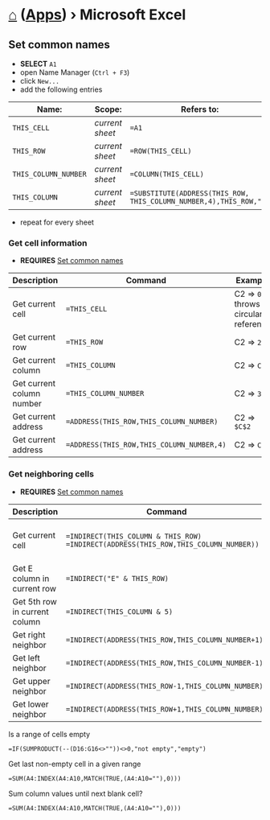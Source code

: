 # [⌂](../README.md) ([Apps](../README.md#applications)) › **Microsoft Excel**


## Set common names

- **SELECT** `A1`
- open Name Manager (`Ctrl + F3`)
- click `New...`
- add the following entries

| Name:                | Scope:          | Refers to:                                                         |
| -------------------- | --------------- | ------------------------------------------------------------------ |
| `THIS_CELL`          | _current sheet_ | `=A1`                                                              |
| `THIS_ROW`           | _current sheet_ | `=ROW(THIS_CELL)`                                                  |
| `THIS_COLUMN_NUMBER` | _current sheet_ | `=COLUMN(THIS_CELL)`                                               |
| `THIS_COLUMN`        | _current sheet_ | `=SUBSTITUTE(ADDRESS(THIS_ROW, THIS_COLUMN_NUMBER,4),THIS_ROW,"")` |

- repeat for every sheet


### Get cell information

- **REQUIRES** [Set common names](#set-common-names)

| Description               | Command                                   | Example                                  |
| ------------------------- | ----------------------------------------- | ---------------------------------------- |
| Get current cell          | `=THIS_CELL`                              | C2 => `0` <br> throws circular reference |
| Get current row           | `=THIS_ROW`                               | C2 => `2`                                |
| Get current column        | `=THIS_COLUMN`                            | C2 => `C`                                |
| Get current column number | `=THIS_COLUMN_NUMBER`                     | C2 => `3`                                |
| Get current address       | `=ADDRESS(THIS_ROW,THIS_COLUMN_NUMBER)`   | C2 => `$C$2`                             |
| Get current address       | `=ADDRESS(THIS_ROW,THIS_COLUMN_NUMBER,4)` | C2 => `C2`                               |


### Get neighboring cells

- **REQUIRES** [Set common names](#set-common-names)

| Description                   | Command                                                                                    | Example                                    |
| ----------------------------- | ------------------------------------------------------------------------------------------ | ------------------------------------------ |
| Get current cell              | `=INDIRECT(THIS_COLUMN & THIS_ROW)` <br> `=INDIRECT(ADDRESS(THIS_ROW,THIS_COLUMN_NUMBER))` | C2 => `=C2` <br> throws circular reference |
| Get E column in current row   | `=INDIRECT("E" & THIS_ROW)`                                                                | C2 => `=E2`                                |
| Get 5th row in current column | `=INDIRECT(THIS_COLUMN & 5)`                                                               | C2 => `=C5`                                |
| Get right neighbor            | `=INDIRECT(ADDRESS(THIS_ROW,THIS_COLUMN_NUMBER+1))`                                        | C2 => `=C3`                                |
| Get left neighbor             | `=INDIRECT(ADDRESS(THIS_ROW,THIS_COLUMN_NUMBER-1))`                                        | C2 => `=C1`                                |
| Get upper neighbor            | `=INDIRECT(ADDRESS(THIS_ROW-1,THIS_COLUMN_NUMBER))`                                        | C2 => `=B2`                                |
| Get lower neighbor            | `=INDIRECT(ADDRESS(THIS_ROW+1,THIS_COLUMN_NUMBER))`                                        | C2 => `=D2`                                |


Is a range of cells empty
```
=IF(SUMPRODUCT(--(D16:G16<>""))<>0,"not empty","empty")
```

Get last non-empty cell in a given range
```
=SUM(A4:INDEX(A4:A10,MATCH(TRUE,(A4:A10=""),0)))
```

Sum column values until next blank cell?
```
=SUM(A4:INDEX(A4:A10,MATCH(TRUE,(A4:A10=""),0)))
```